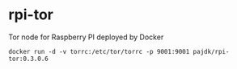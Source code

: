 # rpi-tor
Tor node for Raspberry PI deployed by Docker

```
docker run -d -v torrc:/etc/tor/torrc -p 9001:9001 pajdk/rpi-tor:0.3.0.6
```
